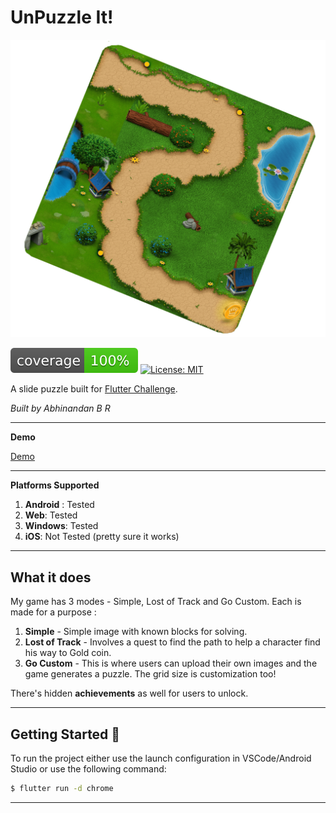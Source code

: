# UnPuzzle It!

![Photo Booth Header][logo]

![coverage][coverage_badge]
[![License: MIT][license_badge]][license_link]

A slide puzzle built for [Flutter Challenge](https://devpost.com/software/unpuzzle-it).

*Built by Abhinandan B R*

---
**Demo**

[Demo](https://abhinandanbr.github.io/)

---
**Platforms Supported**

1. **Android** : Tested
2. **Web**: Tested
3. **Windows**: Tested
4. **iOS**: Not Tested (pretty sure it works)

---

## What it does
My game has 3 modes - Simple, Lost of Track and Go Custom. Each is made for a purpose :
1. **Simple** - Simple image with known blocks for solving.
2. **Lost of Track** - Involves a quest to find the path to help a character find his way to Gold coin.
3. **Go Custom** - This is where users can upload their own images and the game generates a puzzle. The grid size is customization too!

There's hidden **achievements** as well for users to unlock.

---

## Getting Started 🚀

To run the project either use the launch configuration in VSCode/Android Studio or use the following command:

```sh
$ flutter run -d chrome
```

---



[coverage_badge]: coverage_badge.svg
[license_badge]: https://img.shields.io/badge/license-MIT-blue.svg
[license_link]: https://opensource.org/licenses/MIT
[logo]: art/header.png
